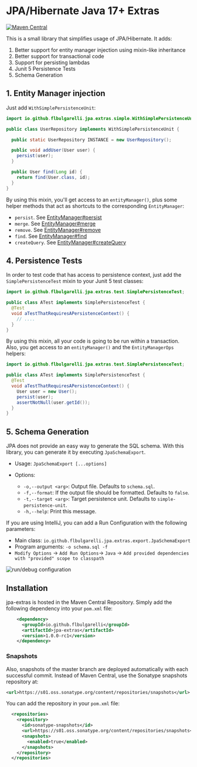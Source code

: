 JPA/Hibernate Java 17+ Extras
==============================

[![Maven Central](https://maven-badges.herokuapp.com/maven-central/io.github.flbulgarelli/jpa-extras/badge.svg)](https://maven-badges.herokuapp.com/maven-central/io.github.flbulgarelli/jpa-extras)

This is a small library that simplifies usage of JPA/Hibernate. It adds:

  1. Better support for entity manager injection using mixin-like inheritance
  2. Better support for transactional code
  3. Support for persisting lambdas
  4. Junit 5 Persistence Tests
  5. Schema Generation

## 1. Entity Manager injection

Just add `WithSimplePersistenceUnit`:

```java
import io.github.flbulgarelli.jpa.extras.simple.WithSimplePersistenceUnit;

public class UserRepository implements WithSimplePersistenceUnit {

  public static UserRepository INSTANCE = new UserRepository();

  public void addUser(User user) {
    persist(user);
  }

  public User find(Long id) {
    return find(User.class, id);
  }
}
```

By using this mixin, you'll get access to an `entityManager()`, plus some helper methods that act as shortcuts to
the corresponding `EntityManager`:

 * `persist`. See [EntityManager#persist](https://www.javadoc.io/doc/javax.persistence/javax.persistence-api/latest/javax/persistence/EntityManager.html#persist-java.lang.Object-)
 * `merge`. See [EntityManager#merge](https://www.javadoc.io/doc/javax.persistence/javax.persistence-api/latest/javax/persistence/EntityManager.html#merge-java.lang.Object-)
 * `remove`. See [EntityManager#remove](https://www.javadoc.io/doc/javax.persistence/javax.persistence-api/latest/javax/persistence/EntityManager.html#remove-java.lang.Object-)
 * `find`. See [EntityManager#find](https://www.javadoc.io/doc/javax.persistence/javax.persistence-api/latest/javax/persistence/EntityManager.html#find-java.lang.Class-java.lang.Object-)
 * `createQuery`. See [EntityManager#createQuery](https://www.javadoc.io/doc/javax.persistence/javax.persistence-api/latest/javax/persistence/EntityManager.html#createQuery-java.lang.String-)

## 4. Persistence Tests

In order to test code that has access to persistence context, just add the `SimplePersistenceTest` mixin to your Junit 5 test classes:

```java
import io.github.flbulgarelli.jpa.extras.test.SimplePersistenceTest;

public class ATest implements SimplePersistenceTest {
  @Test
  void aTestThatRequiresAPersistenceContext() {
    // ....
  }
}
```

By using this mixin, all your code is going to be run within a transaction. Also, you get access to an `entityManager()` and
the `EntityManagerOps` helpers:

```java
import io.github.flbulgarelli.jpa.extras.test.SimplePersistenceTest;

public class ATest implements SimplePersistenceTest {
  @Test
  void aTestThatRequiresAPersistenceContext() {
    User user = new User();
    persist(user);
    assertNotNull(user.getId());
  }
}
```

## 5. Schema Generation

JPA does not provide an easy way to generate the SQL schema. With this library, you can generate it by executing `JpaSchemaExport`.

- Usage: `JpaSchemaExport [...options]`

- Options:
  - `-o,--output <arg>`: Output file. Defaults to `schema.sql`.
  - `-f,--format`: If the output file should be formatted. Defaults to `false`.
  - `-t,--target <arg>`: Target persistence unit. Defaults to `simple-persistence-unit`.
  - `-h,--help`: Print this message.

If you are using IntelliJ, you can add a Run Configuration with the following parameters:

- Main class: `io.github.flbulgarelli.jpa.extras.export.JpaSchemaExport`
- Program arguments: `-o schema.sql -f`
- `Modify Options` -> `Add Run Options`-> `Java` -> `Add provided dependencies with "provided" scope to classpath`

![run/debug configuration](https://user-images.githubusercontent.com/39303639/194677296-86d6395e-5f42-4500-962a-677ad28d613b.png)

## Installation

jpa-extras is hosted in the Maven Central Repository. Simply add the following
dependency into your `pom.xml` file:

```xml
    <dependency>
      <groupId>io.github.flbulgarelli</groupId>
      <artifactId>jpa-extras</artifactId>
      <version>1.0.0-rc1</version>
    </dependency>
```

### Snapshots

Also, snapshots of the master branch are deployed automatically with each
successful commit. Instead of Maven Central, use the Sonatype snapshots
repository at:

```xml
<url>https://s01.oss.sonatype.org/content/repositories/snapshots</url>
```

You can add the repository in your `pom.xml` file:

```xml
  <repositories>
    <repository>
      <id>sonatype-snapshots</id>
      <url>https://s01.oss.sonatype.org/content/repositories/snapshots</url>
      <snapshots>
        <enabled>true</enabled>
      </snapshots>
    </repository>
  </repositories>
```
